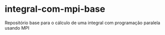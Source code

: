# integral-com-mpi-base
Repositório base para o cálculo de uma integral com programação paralela usando MPI
